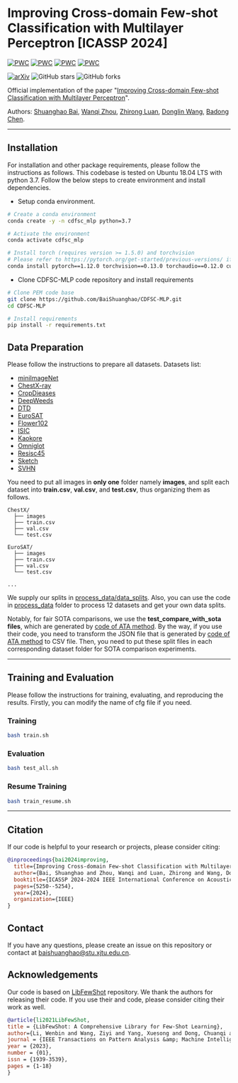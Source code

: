 # Improving Cross-domain Few-shot Classification with Multilayer Perceptron [ICASSP 2024]

[![PWC](https://img.shields.io/endpoint.svg?url=https://paperswithcode.com/badge/improving-cross-domain-few-shot/cross-domain-few-shot-on-chestx)](https://paperswithcode.com/sota/cross-domain-few-shot-on-chestx?p=improving-cross-domain-few-shot)
[![PWC](https://img.shields.io/endpoint.svg?url=https://paperswithcode.com/badge/improving-cross-domain-few-shot/cross-domain-few-shot-on-cropdisease)](https://paperswithcode.com/sota/cross-domain-few-shot-on-cropdisease?p=improving-cross-domain-few-shot)
[![PWC](https://img.shields.io/endpoint.svg?url=https://paperswithcode.com/badge/improving-cross-domain-few-shot/cross-domain-few-shot-on-isic2018)](https://paperswithcode.com/sota/cross-domain-few-shot-on-isic2018?p=improving-cross-domain-few-shot)
[![PWC](https://img.shields.io/endpoint.svg?url=https://paperswithcode.com/badge/improving-cross-domain-few-shot/cross-domain-few-shot-on-eurosat)](https://paperswithcode.com/sota/cross-domain-few-shot-on-eurosat?p=improving-cross-domain-few-shot)

[![arXiv](https://img.shields.io/badge/arXiv-2312.09589-b31b1b.svg)](https://arxiv.org/abs/2312.09589)
![GitHub stars](https://img.shields.io/github/stars/BaiShuanghao/CDFSC-MLP)
![GitHub forks](https://img.shields.io/github/forks/BaiShuanghao/CDFSC-MLP)

Official implementation of the paper "[Improving Cross-domain Few-shot Classification with Multilayer Perceptron](https://arxiv.org/abs/2312.09589)".

Authors: [Shuanghao Bai](https://scholar.google.com/citations?user=xhd94DIAAAAJ&hl=zh-CN), [Wanqi Zhou](https://scholar.google.com/citations?user=3Q_3PR8AAAAJ&hl=zh-CN), [Zhirong Luan](https://scholar.google.com/citations?user=mJNCeucAAAAJ&hl=zh-CN), [Donglin Wang](https://scholar.google.com/citations?user=-fo6wdwAAAAJ&hl=zh-CN), [Badong Chen](https://scholar.google.com/citations?user=mq6tPX4AAAAJ&hl=zh-CN&oi=ao).

<hr />

## Installation 
For installation and other package requirements, please follow the instructions as follows. 
This codebase is tested on Ubuntu 18.04 LTS with python 3.7. Follow the below steps to create environment and install dependencies.

* Setup conda environment.
```bash
# Create a conda environment
conda create -y -n cdfsc_mlp python=3.7

# Activate the environment
conda activate cdfsc_mlp

# Install torch (requires version >= 1.5.0) and torchvision
# Please refer to https://pytorch.org/get-started/previous-versions/ if your cuda version is different
conda install pytorch==1.12.0 torchvision==0.13.0 torchaudio==0.12.0 cudatoolkit=11.3 -c pytorch
```

* Clone CDFSC-MLP code repository and install requirements
```bash
# Clone PEM code base
git clone https://github.com/BaiShuanghao/CDFSC-MLP.git
cd CDFSC-MLP

# Install requirements
pip install -r requirements.txt
```

## Data Preparation
Please follow the instructions to prepare all datasets.
Datasets list:
- [miniImageNet](https://drive.google.com/drive/u/0/folders/1SEoARH5rADckI-_gZSQRkLclrunL-yb0)
- [ChestX-ray](https://nihcc.app.box.com/v/ChestXray-NIHCC)
- [CropDieases](https://data.mendeley.com/datasets/tywbtsjrjv/1)
- [DeepWeeds](https://github.com/AlexOlsen/DeepWeeds)
- [DTD](https://www.robots.ox.ac.uk/~vgg/data/dtd/)
- [EuroSAT](https://github.com/phelber/eurosat)
- [Flower102](https://www.robots.ox.ac.uk/~vgg/data/flowers/102/)
- [ISIC](https://challenge.isic-archive.com/landing/2018/)
- [Kaokore](https://github.com/rois-codh/kaokore)
- [Omniglot](https://github.com/brendenlake/omniglot)
- [Resisc45](https://github.com/canturan10/satellighte)
- [Sketch](https://github.com/HaohanWang/ImageNet-Sketch)
- [SVHN](http://ufldl.stanford.edu/housenumbers/)

You need to put all images in **only one** folder namely **images**, and split each dataset into **train.csv**, **val.csv**, and **test.csv**, thus organizing them as follows. 

```shell
ChestX/
  ├── images
  ├── train.csv
  ├── val.csv
  └── test.csv

EuroSAT/
  ├── images
  ├── train.csv
  ├── val.csv
  └── test.csv

...
```

We supply our splits in [process_data/data_splits](process_data/data_splits). Also, you can use the code in [process_data](process_data/) folder to process 12 datasets and get your own data splits.

Notably, for fair SOTA comparisons, we use the **test_compare_with_sota files**, which are generated by [code of ATA method](https://github.com/Haoqing-Wang/CDFSL-ATA/tree/master/filelists). 
By the way, if you use their code, you need to transform the JSON file that is generated by [code of ATA method](https://github.com/Haoqing-Wang/CDFSL-ATA/tree/master/filelists) to CSV file. 
Then, you need to put these split files in each corresponding dataset folder for SOTA comparison experiments.

<hr />


## Training and Evaluation
Please follow the instructions for training, evaluating, and reproducing the results.
Firstly, you can modify the name of cfg file if you need.
### Training 
```bash
bash train.sh
```

### Evaluation
```bash
bash test_all.sh
```

### Resume Training
```bash
bash train_resume.sh
```

<hr />

## Citation
If our code is helpful to your research or projects, please consider citing:
```bibtex
@inproceedings{bai2024improving,
  title={Improving Cross-domain Few-shot Classification with Multilayer Perceptron},
  author={Bai, Shuanghao and Zhou, Wanqi and Luan, Zhirong and Wang, Donglin and Chen, Badong},
  booktitle={ICASSP 2024-2024 IEEE International Conference on Acoustics, Speech and Signal Processing (ICASSP)},
  pages={5250--5254},
  year={2024},
  organization={IEEE}
}
```


## Contact
If you have any questions, please create an issue on this repository or contact at baishuanghao@stu.xjtu.edu.cn.

## Acknowledgements

Our code is based on [LibFewShot](https://github.com/RL-VIG/LibFewShot) repository. We thank the authors for releasing their code. If you use their and code, please consider citing their work as well.

```bibtex
@article{li2021LibFewShot,
title = {LibFewShot: A Comprehensive Library for Few-Shot Learning},
author={Li, Wenbin and Wang, Ziyi and Yang, Xuesong and Dong, Chuanqi and Tian, Pinzhuo and Qin, Tiexin and Huo Jing and Shi, Yinghuan and Wang, Lei and Gao, Yang and Luo, Jiebo},
journal = {IEEE Transactions on Pattern Analysis &amp; Machine Intelligence},
year = {2023},
number = {01},
issn = {1939-3539},
pages = {1-18}
}
```




